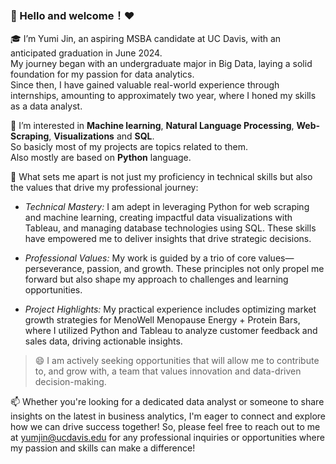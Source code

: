 ### 👋 Hello and welcome！❤️  
🎓 I’m Yumi Jin, an aspiring MSBA candidate at UC Davis, with an anticipated graduation in June 2024.   
My journey began with an undergraduate major in Big Data, laying a solid foundation for my passion for data analytics.  
Since then, I have gained valuable real-world experience through internships, amounting to approximately two year, where I honed my skills as a data analyst.  

🌱 I’m interested in __Machine learning__, __Natural Language Processing__, __Web-Scraping__, __Visualizations__ and __SQL__.  
So basicly most of my projects are topics related to them.  
Also mostly are based on __Python__ language.  

💞️ What sets me apart is not just my proficiency in technical skills but also the values that drive my professional journey:
- _Technical Mastery:_ I am adept in leveraging Python for web scraping and machine learning, creating impactful data visualizations with Tableau, and managing database technologies using SQL. These skills have empowered me to deliver insights that drive strategic decisions.  

- _Professional Values:_ My work is guided by a trio of core values—perseverance, passion, and growth. These principles not only propel me forward but also shape my approach to challenges and learning opportunities.

- _Project Highlights:_ My practical experience includes optimizing market growth strategies for MenoWell Menopause Energy + Protein Bars, where I utilized Python and Tableau to analyze customer feedback and sales data, driving actionable insights.


> 😄 I am actively seeking opportunities that will allow me to contribute to, and grow with, a team that values innovation and data-driven decision-making.  
  
📫 Whether you're looking for a dedicated data analyst or someone to share insights on the latest in business analytics, I'm eager to connect and explore how we can drive success together! So, please feel free to reach out to me at yumjin@ucdavis.edu for any professional inquiries or opportunities where my passion and skills can make a difference!  
